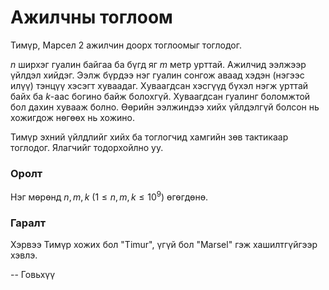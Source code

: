 Ажилчны тоглоом
===============
Тимүр, Марсел 2 ажилчин доорх тоглоомыг тоглодог.

$n$ ширхэг гуалин байгаа ба бүгд яг $m$ метр урттай. Ажилчид ээлжээр үйлдэл хийдэг. Ээлж бүрдээ нэг гуалин сонгож аваад хэдэн (нэгээс илүү) тэнцүү хэсэгт хуваадаг. Хуваагдсан хэсгүүд бүхэл нэгж урттай байх ба $k$-аас богино байж болохгүй. Хуваагдсан гуалинг боломжтой бол дахин хувааж болно. Өөрийн ээлжиндээ хийх үйлдэлгүй болсон нь хожигдож нөгөөх нь хожино.

Тимүр эхний үйлдлийг хийх ба тоглогчид хамгийн зөв тактикаар тоглодог. Ялагчийг тодорхойлно уу.


### Оролт
Нэг мөрөнд $n, m, k$ ($1 ≤ n, m, k ≤ 10^9$) өгөгдөнө.


### Гаралт
Хэрвээ Тимүр хожих бол "Timur", үгүй бол "Marsel" гэж хашилтгүйгээр хэвлэ.

-- Говьхүү
